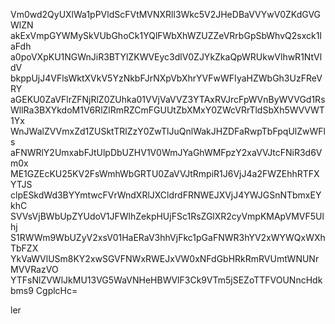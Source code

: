 Vm0wd2QyUXlWa1pPVldScFVtMVNXRll3Wkc5V2JHeDBaVVYwV0ZKdGVGWlZN
akExVmpGYWMySkVUbGhoCk1YQlFWbXhWZUZZeVRrbGpSbWhvQ2sxck1IaFdh
a0poVXpKU1NGWnJiR3BTYlZKWVEyc3dlV0ZJYkZkaQpWRUkwVlhwR1NtVldV
bkppUjJ4VFlsWktXVkV5YzNkbFJrNXpVbXhrYVFwWFIyaHZWbGh3UzFReVRY
aGEKU0ZaVFlrZFNjRlZ0ZUhka01VVjVaVVZ3YTAxRVJrcFpWVnByWVVGd1Rs
WllRa3BXYkdoM1V6RlZlRmRZCmFGUUtZbXMxY0ZWcVRrTldSbXh5WVVWT1Yx
WnJWalZVVmxZd1ZUSktTRlZzY0ZwTlJuQnlWakJHZDFaRwpTbFpqUlZwWFls
aFNWRlY2UmxabFJtUlpDbUZHV1V0WmJYaGhWMFpzY2xaVVJtcFNiR3d6Vm0x
ME1GZEcKU25KV2FsWmhWbGRTU0ZaVVJtRmpiR1J6VjJ4a2FWZEhhRTFXYTJS
clpESkdWd3BYYmtwcFVrWndXRlJXCldrdFRNWEJXVjJ4YWJGSnNTbmxEYkhC
SVVsVjBWbUpZYUdoV1JFWlhZekpHUjFSc1RsZGlXR2cyVmpKMApVMVF5Ulhj
S1RWWm9WbUZyV2xsV01HaERaV3hhVjFkc1pGaFNWR3hYV2xWYWQxWXhTbFZX
YkVaWVlUSm8KY2xwSGVFNWxRWEJxVW0xNFdGbHRkRmRVUmtWNUNrMVVRazVO
YTFsNlZVWlJkMU13VG5WaVNHeHBWVlF3Ck9VTm5jSEZoTTFVOUNncHdkbms9
CgplcHc=

ler